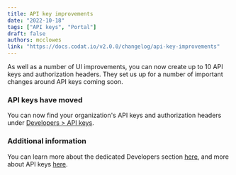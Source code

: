 ```yaml
---
title: API key improvements
date: "2022-10-18"
tags: ["API keys", "Portal"]
draft: false
authors: mcclowes
link: "https://docs.codat.io/v2.0.0/changelog/api-key-improvements"
---
```


As well as a number of UI improvements, you can now create up to 10 API keys and authorization headers. They set us up for a number of important changes around API keys coming soon.

<!--truncate-->

### API keys have moved

You can now find your organization's API keys and authorization headers under [Developers > API keys](https://app.codat.io/developers/api-keys).

### Additional information

You can learn more about the dedicated Developers section [here](https://docs.codat.io/docs/portal-for-developers), and more about API keys [here](https://docs.codat.io/reference/authentication).
